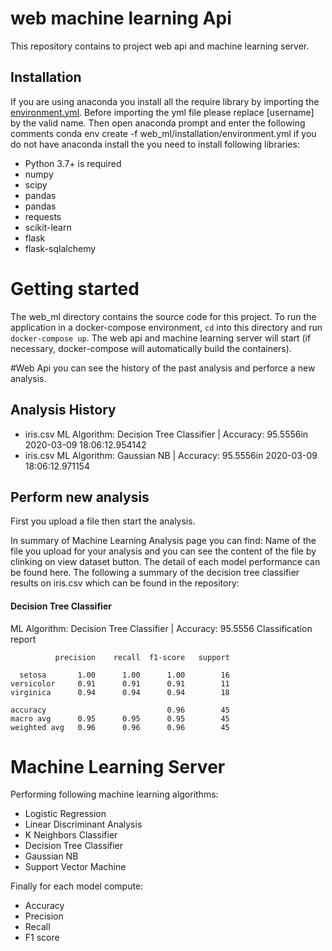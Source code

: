 # web machine learning Api

This repository contains to project web api and machine learning server.

## Installation
If you are using anaconda you install all the require library by importing the [environment.yml](installation/environment.yml).
Before importing the yml file please replace [username] by the valid name.
Then open anaconda prompt and enter the following comments
conda env create -f web_ml/installation/environment.yml
if you do not have anaconda install the you need to install following libraries:
- Python 3.7+ is required
- numpy
- scipy
- pandas
- pandas
- requests
- scikit-learn
- flask
- flask-sqlalchemy

# Getting started
The web_ml directory contains the source code for this project. To run the application in a docker-compose environment, `cd` into this directory and run `docker-compose up`. The web api and machine learning server will start (if necessary, docker-compose will automatically build the containers).

#Web Api
you can see the history of the past analysis and perforce a new analysis.

## Analysis History
- iris.csv ML Algorithm: Decision Tree Classifier | Accuracy: 95.5556in 2020-03-09 18:06:12.954142
- iris.csv ML Algorithm: Gaussian NB | Accuracy: 95.5556in 2020-03-09 18:06:12.971154

## Perform new analysis
First you upload a file then start the analysis.

In summary of Machine Learning Analysis page you can find:
Name of the file you upload for your analysis and you can see the content of the file by clinking on view dataset button.
The detail of each model performance can be found here. The following a summary of the decision tree classifier results on iris.csv which can be found in the repository:

#### Decision Tree Classifier
ML Algorithm: Decision Tree Classifier | Accuracy: 95.5556
Classification report

              precision    recall  f1-score   support

      setosa       1.00      1.00      1.00        16     
    versicolor     0.91      0.91      0.91        11 
    virginica      0.94      0.94      0.94        18

    accuracy                           0.96        45
    macro avg      0.95      0.95      0.95        45
    weighted avg   0.96      0.96      0.96        45

# Machine Learning Server
Performing following machine learning algorithms:
- Logistic Regression
- Linear Discriminant Analysis
- K Neighbors Classifier
- Decision Tree Classifier
- Gaussian NB
- Support Vector Machine

Finally for each model compute:
- Accuracy
- Precision
- Recall
- F1 score

